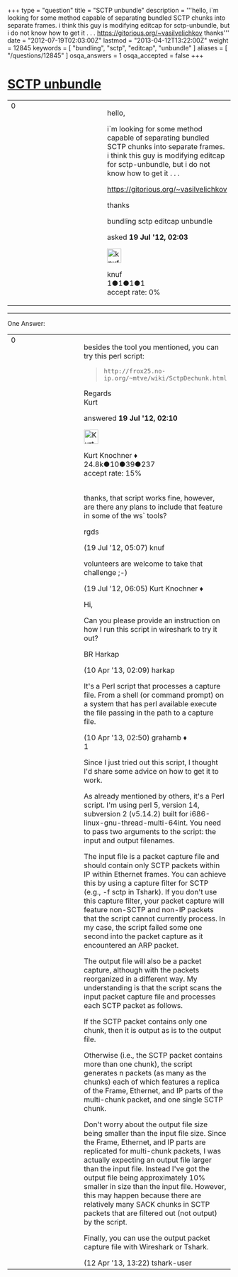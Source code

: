 +++
type = "question"
title = "SCTP unbundle"
description = '''hello,  i`m looking for some method capable of separating bundled SCTP chunks into separate frames. i think this guy is modifying editcap for sctp-unbundle, but i do not know how to get it . . . https://gitorious.org/~vasilvelichkov thanks'''
date = "2012-07-19T02:03:00Z"
lastmod = "2013-04-12T13:22:00Z"
weight = 12845
keywords = [ "bundling", "sctp", "editcap", "unbundle" ]
aliases = [ "/questions/12845" ]
osqa_answers = 1
osqa_accepted = false
+++

<div class="headNormal">

# [SCTP unbundle](/questions/12845/sctp-unbundle)

</div>

<div id="main-body">

<div id="askform">

<table id="question-table" style="width:100%;"><colgroup><col style="width: 50%" /><col style="width: 50%" /></colgroup><tbody><tr class="odd"><td style="width: 30px; vertical-align: top"><div class="vote-buttons"><span id="post-12845-upvote" class="ajax-command post-vote up" rel="nofollow" title="I like this post (click again to cancel)"> </span><div id="post-12845-score" class="post-score" title="current number of votes">0</div><span id="post-12845-downvote" class="ajax-command post-vote down" rel="nofollow" title="I dont like this post (click again to cancel)"> </span> <span id="favorite-mark" class="ajax-command favorite-mark" rel="nofollow" title="mark/unmark this question as favorite (click again to cancel)"> </span><div id="favorite-count" class="favorite-count"></div></div></td><td><div id="item-right"><div class="question-body"><p>hello,</p><p>i`m looking for some method capable of separating bundled SCTP chunks into separate frames. i think this guy is modifying editcap for sctp-unbundle, but i do not know how to get it . . .</p><p><a href="https://gitorious.org/~vasilvelichkov">https://gitorious.org/~vasilvelichkov</a></p><p>thanks</p></div><div id="question-tags" class="tags-container tags"><span class="post-tag tag-link-bundling" rel="tag" title="see questions tagged &#39;bundling&#39;">bundling</span> <span class="post-tag tag-link-sctp" rel="tag" title="see questions tagged &#39;sctp&#39;">sctp</span> <span class="post-tag tag-link-editcap" rel="tag" title="see questions tagged &#39;editcap&#39;">editcap</span> <span class="post-tag tag-link-unbundle" rel="tag" title="see questions tagged &#39;unbundle&#39;">unbundle</span></div><div id="question-controls" class="post-controls"></div><div class="post-update-info-container"><div class="post-update-info post-update-info-user"><p>asked <strong>19 Jul '12, 02:03</strong></p><img src="https://secure.gravatar.com/avatar/e54875615ec43ae037763b07a908ba1d?s=32&amp;d=identicon&amp;r=g" class="gravatar" width="32" height="32" alt="knuf&#39;s gravatar image" /><p><span>knuf</span><br />
<span class="score" title="1 reputation points">1</span><span title="1 badges"><span class="badge1">●</span><span class="badgecount">1</span></span><span title="1 badges"><span class="silver">●</span><span class="badgecount">1</span></span><span title="1 badges"><span class="bronze">●</span><span class="badgecount">1</span></span><br />
<span class="accept_rate" title="Rate of the user&#39;s accepted answers">accept rate:</span> <span title="knuf has no accepted answers">0%</span></p></div></div><div id="comments-container-12845" class="comments-container"></div><div id="comment-tools-12845" class="comment-tools"></div><div class="clear"></div><div id="comment-12845-form-container" class="comment-form-container"></div><div class="clear"></div></div></td></tr></tbody></table>

------------------------------------------------------------------------

<div class="tabBar">

<span id="sort-top"></span>

<div class="headQuestions">

One Answer:

</div>

</div>

<span id="12847"></span>

<div id="answer-container-12847" class="answer">

<table style="width:100%;"><colgroup><col style="width: 50%" /><col style="width: 50%" /></colgroup><tbody><tr class="odd"><td style="width: 30px; vertical-align: top"><div class="vote-buttons"><span id="post-12847-upvote" class="ajax-command post-vote up" rel="nofollow" title="I like this post (click again to cancel)"> </span><div id="post-12847-score" class="post-score" title="current number of votes">0</div><span id="post-12847-downvote" class="ajax-command post-vote down" rel="nofollow" title="I dont like this post (click again to cancel)"> </span></div></td><td><div class="item-right"><div class="answer-body"><p>besides the tool you mentioned, you can try this perl script:</p><blockquote><p><code>http://frox25.no-ip.org/~mtve/wiki/SctpDechunk.html</code><br />
</p></blockquote><p>Regards<br />
Kurt</p></div><div class="answer-controls post-controls"></div><div class="post-update-info-container"><div class="post-update-info post-update-info-user"><p>answered <strong>19 Jul '12, 02:10</strong></p><img src="https://secure.gravatar.com/avatar/23b7bf5b13bc2c98b2e8aa9869ca5d75?s=32&amp;d=identicon&amp;r=g" class="gravatar" width="32" height="32" alt="Kurt%20Knochner&#39;s gravatar image" /><p><span>Kurt Knochner ♦</span><br />
<span class="score" title="24767 reputation points"><span>24.8k</span></span><span title="10 badges"><span class="badge1">●</span><span class="badgecount">10</span></span><span title="39 badges"><span class="silver">●</span><span class="badgecount">39</span></span><span title="237 badges"><span class="bronze">●</span><span class="badgecount">237</span></span><br />
<span class="accept_rate" title="Rate of the user&#39;s accepted answers">accept rate:</span> <span title="Kurt Knochner has 344 accepted answers">15%</span> </br></br></p></div></div><div id="comments-container-12847" class="comments-container"><span id="12855"></span><div id="comment-12855" class="comment"><div id="post-12855-score" class="comment-score"></div><div class="comment-text"><p>thanks, that script works fine, however, are there any plans to include that feature in some of the ws` tools?</p><p>rgds</p></div><div id="comment-12855-info" class="comment-info"><span class="comment-age">(19 Jul '12, 05:07)</span> <span class="comment-user userinfo">knuf</span></div></div><span id="12857"></span><div id="comment-12857" class="comment"><div id="post-12857-score" class="comment-score"></div><div class="comment-text"><p>volunteers are welcome to take that challenge ;-)</p></div><div id="comment-12857-info" class="comment-info"><span class="comment-age">(19 Jul '12, 06:05)</span> <span class="comment-user userinfo">Kurt Knochner ♦</span></div></div><span id="20267"></span><div id="comment-20267" class="comment"><div id="post-20267-score" class="comment-score"></div><div class="comment-text"><p>Hi,</p><p>Can you please provide an instruction on how I run this script in wireshark to try it out?</p><p>BR Harkap</p></div><div id="comment-20267-info" class="comment-info"><span class="comment-age">(10 Apr '13, 02:09)</span> <span class="comment-user userinfo">harkap</span></div></div><span id="20268"></span><div id="comment-20268" class="comment"><div id="post-20268-score" class="comment-score"></div><div class="comment-text"><p>It's a Perl script that processes a capture file. From a shell (or command prompt) on a system that has perl available execute the file passing in the path to a capture file.</p></div><div id="comment-20268-info" class="comment-info"><span class="comment-age">(10 Apr '13, 02:50)</span> <span class="comment-user userinfo">grahamb ♦</span></div></div><span id="20386"></span><div id="comment-20386" class="comment"><div id="post-20386-score" class="comment-score">1</div><div class="comment-text"><p>Since I just tried out this script, I thought I'd share some advice on how to get it to work.</p><p>As already mentioned by others, it's a Perl script. I'm using perl 5, version 14, subversion 2 (v5.14.2) built for i686-linux-gnu-thread-multi-64int. You need to pass two arguments to the script: the input and output filenames.</p><p>The input file is a packet capture file and should contain only SCTP packets within IP within Ethernet frames. You can achieve this by using a capture filter for SCTP (e.g., -f sctp in Tshark). If you don't use this capture filter, your packet capture will feature non-SCTP and non-IP packets that the script cannot currently process. In my case, the script failed some one second into the packet capture as it encountered an ARP packet.</p><p>The output file will also be a packet capture, although with the packets reorganized in a different way. My understanding is that the script scans the input packet capture file and processes each SCTP packet as follows.</p><p>If the SCTP packet contains only one chunk, then it is output as is to the output file.</p><p>Otherwise (i.e., the SCTP packet contains more than one chunk), the script generates n packets (as many as the chunks) each of which features a replica of the Frame, Ethernet, and IP parts of the multi-chunk packet, and one single SCTP chunk.</p><p>Don't worry about the output file size being smaller than the input file size. Since the Frame, Ethernet, and IP parts are replicated for multi-chunk packets, I was actually expecting an output file larger than the input file. Instead I've got the output file being approximately 10% smaller in size than the input file. However, this may happen because there are relatively many SACK chunks in SCTP packets that are filtered out (not output) by the script.</p><p>Finally, you can use the output packet capture file with Wireshark or Tshark.</p></div><div id="comment-20386-info" class="comment-info"><span class="comment-age">(12 Apr '13, 13:22)</span> <span class="comment-user userinfo">tshark-user</span></div></div></div><div id="comment-tools-12847" class="comment-tools"></div><div class="clear"></div><div id="comment-12847-form-container" class="comment-form-container"></div><div class="clear"></div></div></td></tr></tbody></table>

</div>

<div class="paginator-container-left">

</div>

</div>

</div>

